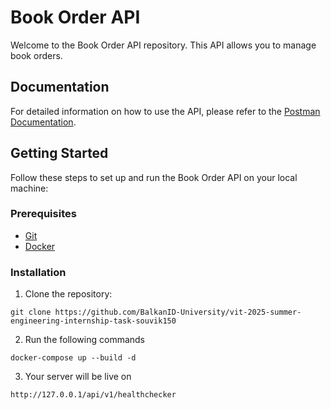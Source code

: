 # Book Order API

Welcome to the Book Order API repository. This API allows you to manage book orders.

## Documentation

For detailed information on how to use the API, please refer to the [Postman Documentation](https://documenter.getpostman.com/view/19816367/2s9Y5ZwhXQ).

## Getting Started

Follow these steps to set up and run the Book Order API on your local machine:

### Prerequisites

- [Git](https://git-scm.com/)
- [Docker](https://docs.docker.com/get-docker/)

### Installation


1. Clone the repository:
 
  ```
  git clone https://github.com/BalkanID-University/vit-2025-summer-engineering-internship-task-souvik150
  ```

2. Run the following commands
 
  ```
  docker-compose up --build -d
  ```

3. Your server will be live on

  ```
  http://127.0.0.1/api/v1/healthchecker

